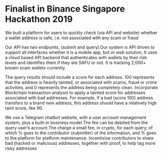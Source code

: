# Finalist in Binance Singapore Hackathon 2019 

We built a platform for users to quickly check (via API and website) whether a wallet address is safe, i.e. not associated with any scam or fraud 

Our API has two endpoints, (submit and query).Our system is API driven to support all interfaces whether it is a mobile app, bot or web solution, It uses a cloud based API backend that authenticates with wallets by their risk levels and identifies them if they are SAFU or not. It is tracking 2,000+ known scam wallets currently.

The query results should include a score for each address. 100 represents that the address is heavily tainted, or associated with scams, fraud or crime activities, and 0 represents the address being completely clean. Incorporate Blockchain transaction analysis to apply a tainted score for addresses associated with bad addresses.  For example, if a bad (score 100) address transfers to a brand new address, this address should have a relatively high taint score, like 90.

We use a Telegram chatbot website, with a user account management system, plus a built-in business model.The fee can be debited from the query user’s account.The charge a small fee, in crypto, for each query, of which % goes to the contributor (submitter) of the information, and % goes to the platform for platform maintenance. Incentivize contributors to share bad (hacked or malicious) addresses, together with proof, to help tag more risky addresses 


